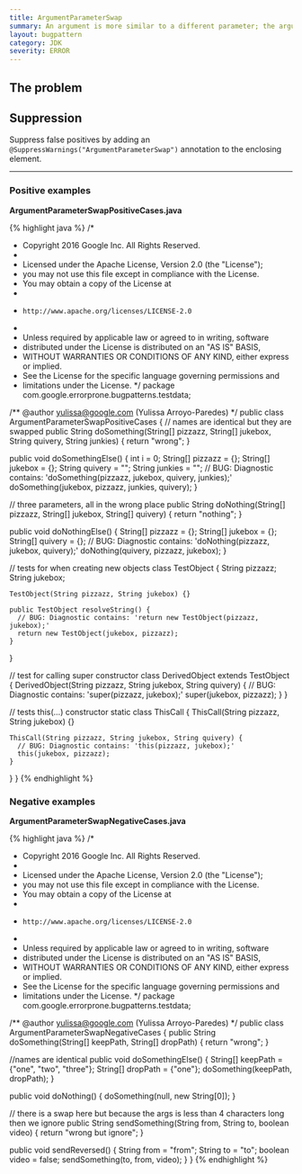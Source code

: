 ```yaml
---
title: ArgumentParameterSwap
summary: An argument is more similar to a different parameter; the arguments may have been swapped.
layout: bugpattern
category: JDK
severity: ERROR
---
```


<!--
*** AUTO-GENERATED, DO NOT MODIFY ***
To make changes, edit the @BugPattern annotation or the explanation in docs/bugpattern.
-->

## The problem


## Suppression
Suppress false positives by adding an `@SuppressWarnings("ArgumentParameterSwap")` annotation to the enclosing element.

----------

### Positive examples
__ArgumentParameterSwapPositiveCases.java__

{% highlight java %}
/*
 * Copyright 2016 Google Inc. All Rights Reserved.
 *
 * Licensed under the Apache License, Version 2.0 (the "License");
 * you may not use this file except in compliance with the License.
 * You may obtain a copy of the License at
 *
 *     http://www.apache.org/licenses/LICENSE-2.0
 *
 * Unless required by applicable law or agreed to in writing, software
 * distributed under the License is distributed on an "AS IS" BASIS,
 * WITHOUT WARRANTIES OR CONDITIONS OF ANY KIND, either express or implied.
 * See the License for the specific language governing permissions and
 * limitations under the License.
 */
package com.google.errorprone.bugpatterns.testdata;

/** @author yulissa@google.com (Yulissa Arroyo-Paredes) */
public class ArgumentParameterSwapPositiveCases {
  // names are identical but they are swapped
  public String doSomething(String[] pizzazz, String[] jukebox, String quivery, String junkies) {
    return "wrong";
  }

  public void doSomethingElse() {
    int i = 0;
    String[] pizzazz = {};
    String[] jukebox = {};
    String quivery = "";
    String junkies = "";
    // BUG: Diagnostic contains: 'doSomething(pizzazz, jukebox, quivery, junkies);'
    doSomething(jukebox, pizzazz, junkies, quivery);
  }

  // three parameters, all in the wrong place
  public String doNothing(String[] pizzazz, String[] jukebox, String[] quivery) {
    return "nothing";
  }

  public void doNothingElse() {
    String[] pizzazz = {};
    String[] jukebox = {};
    String[] quivery = {};
    // BUG: Diagnostic contains: 'doNothing(pizzazz, jukebox, quivery);'
    doNothing(quivery, pizzazz, jukebox);
  }

  // tests for when creating new objects
  class TestObject {
    String pizzazz;
    String jukebox;

    TestObject(String pizzazz, String jukebox) {}

    public TestObject resolveString() {
      // BUG: Diagnostic contains: 'return new TestObject(pizzazz, jukebox);'
      return new TestObject(jukebox, pizzazz);
    }
  }

  // test for calling super constructor
  class DerivedObject extends TestObject {
    DerivedObject(String pizzazz, String jukebox, String quivery) {
      // BUG: Diagnostic contains: 'super(pizzazz, jukebox);'
      super(jukebox, pizzazz);
    }
  }

  // tests this(...) constructor
  static class ThisCall {
    ThisCall(String pizzazz, String jukebox) {}

    ThisCall(String pizzazz, String jukebox, String quivery) {
      // BUG: Diagnostic contains: 'this(pizzazz, jukebox);'
      this(jukebox, pizzazz);
    }
  }
}
{% endhighlight %}

### Negative examples
__ArgumentParameterSwapNegativeCases.java__

{% highlight java %}
/*
 * Copyright 2016 Google Inc. All Rights Reserved.
 *
 * Licensed under the Apache License, Version 2.0 (the "License");
 * you may not use this file except in compliance with the License.
 * You may obtain a copy of the License at
 *
 *     http://www.apache.org/licenses/LICENSE-2.0
 *
 * Unless required by applicable law or agreed to in writing, software
 * distributed under the License is distributed on an "AS IS" BASIS,
 * WITHOUT WARRANTIES OR CONDITIONS OF ANY KIND, either express or implied.
 * See the License for the specific language governing permissions and
 * limitations under the License.
 */
package com.google.errorprone.bugpatterns.testdata;

/** @author yulissa@google.com (Yulissa Arroyo-Paredes) */
public class ArgumentParameterSwapNegativeCases {
  public String doSomething(String[] keepPath, String[] dropPath) {
    return "wrong";
  }

  //names are identical
  public void doSomethingElse() {
    String[] keepPath = {"one", "two", "three"};
    String[] dropPath = {"one"};
    doSomething(keepPath, dropPath);
  }

  public void doNothing() {
    doSomething(null, new String[0]);
  }

  // there is a swap here but because the args is less than 4 characters long then we ignore
  public String sendSomething(String from, String to, boolean video) {
    return "wrong but ignore";
  }

  public void sendReversed() {
    String from = "from";
    String to = "to";
    boolean video = false;
    sendSomething(to, from, video);
  }
}
{% endhighlight %}

